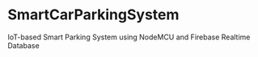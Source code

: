# SmartCarParkingSystem
IoT-based Smart Parking System using NodeMCU and Firebase Realtime Database
